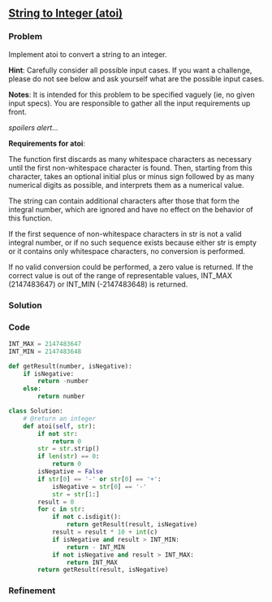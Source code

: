 ## [String to Integer (atoi)](https://oj.leetcode.com/problems/string-to-integer-atoi/)

### Problem

Implement atoi to convert a string to an integer.

__Hint__: Carefully consider all possible input cases. If you want a challenge, please do not see below and ask yourself what are the possible input cases.

__Notes__: It is intended for this problem to be specified vaguely (ie, no given input specs). You are responsible to gather all the input requirements up front.

*spoilers alert...*

**Requirements for atoi**:

The function first discards as many whitespace characters as necessary until the first non-whitespace character is found. Then, starting from this character, takes an optional initial plus or minus sign followed by as many numerical digits as possible, and interprets them as a numerical value.

The string can contain additional characters after those that form the integral number, which are ignored and have no effect on the behavior of this function.

If the first sequence of non-whitespace characters in str is not a valid integral number, or if no such sequence exists because either str is empty or it contains only whitespace characters, no conversion is performed.

If no valid conversion could be performed, a zero value is returned. If the correct value is out of the range of representable values, INT_MAX (2147483647) or INT_MIN (-2147483648) is returned.

### Solution


### Code

``` Python
INT_MAX = 2147483647
INT_MIN = 2147483648

def getResult(number, isNegative):
    if isNegative:
        return -number
    else:
        return number

class Solution:
    # @return an integer
    def atoi(self, str):
        if not str:
            return 0
        str = str.strip()
        if len(str) == 0:
            return 0
        isNegative = False
        if str[0] == '-' or str[0] == '+':
            isNegative = str[0] == '-'
            str = str[1:]
        result = 0
        for c in str:
            if not c.isdigit():
                return getResult(result, isNegative)
            result = result * 10 + int(c)
            if isNegative and result > INT_MIN:
                return - INT_MIN
            if not isNegative and result > INT_MAX:
                return INT_MAX
        return getResult(result, isNegative)
```

### Refinement
